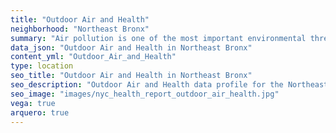 ```yaml
---
title: "Outdoor Air and Health"
neighborhood: "Northeast Bronx"
summary: "Air pollution is one of the most important environmental threats to urban populations and while all people are exposed, pollutant emissions, levels of exposure, and population vulnerability vary across neighborhoods. Exposures to common air pollutants have been linked to respiratory and cardiovascular diseases, cancers, and premature deaths."
data_json: "Outdoor Air and Health in Northeast Bronx"
content_yml: "Outdoor_Air_and_Health"
type: location
seo_title: "Outdoor Air and Health in Northeast Bronx"
seo_description: "Outdoor Air and Health data profile for the Northeast Bronx neighborhood of NYC."
seo_image: "images/nyc_health_report_outdoor_air_health.jpg"
vega: true
arquero: true
---
```

